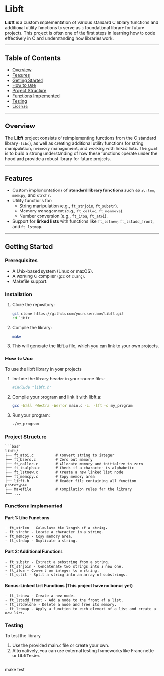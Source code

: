 # Libft

**Libft** is a custom implementation of various standard C library functions and additional utility functions to serve as a foundational library for future projects. This project is often one of the first steps in learning how to code effectively in C and understanding how libraries work.

---

## Table of Contents

- [Overview](#overview)
- [Features](#features)
- [Getting Started](#getting-started)
- [How to Use](#how-to-use)
- [Project Structure](#project-structure)
- [Functions Implemented](#functions-implemented)
- [Testing](#testing)
- [License](#license)

---

## Overview

The **Libft** project consists of reimplementing functions from the C standard library (`libc`), as well as creating additional utility functions for string manipulation, memory management, and working with linked lists. The goal is to build a strong understanding of how these functions operate under the hood and provide a robust library for future projects.

---

## Features

- Custom implementations of **standard library functions** such as `strlen`, `memcpy`, and `strchr`.
- Utility functions for:
  - String manipulation (e.g., `ft_strjoin`, `ft_substr`).
  - Memory management (e.g., `ft_calloc`, `ft_memmove`).
  - Number conversion (e.g., `ft_itoa`, `ft_atoi`).
- Support for **linked lists** with functions like `ft_lstnew`, `ft_lstadd_front`, and `ft_lstmap`.

---

## Getting Started

### Prerequisites

- A Unix-based system (Linux or macOS).
- A working C compiler (`gcc` or `clang`).
- Makefile support.

### Installation

1. Clone the repository:
	```bash
   git clone https://github.com/yourusername/libft.git
   cd libft

2. Compile the library:
	```bash
	make

3. This will generate the libft.a file, which you can link to your own projects.

### How to Use

To use the libft library in your projects:

1. Include the library header in your source files:
	```bash
	#include "libft.h"

2. Compile your program and link it with libft.a:
	```bash
	gcc -Wall -Wextra -Werror main.c -L. -lft -o my_program

3. Run your program:
	```bash
	./my_program

### Project Structure

	```bash
	libft/
	├── ft_atoi.c          # Convert string to integer
	├── ft_bzero.c         # Zero out memory
	├── ft_calloc.c        # Allocate memory and initialize to zero
	├── ft_isalpha.c       # Check if a character is alphabetic
	├── ft_lstnew.c        # Create a new linked list node
	├── ft_memcpy.c        # Copy memory area
	├── libft.h            # Header file containing all function prototypes
	├── Makefile           # Compilation rules for the library
	└── ...

### Functions Implemented
#### Part 1: Libc Functions

    - ft_strlen - Calculate the length of a string.
    - ft_strchr - Locate a character in a string.
    - ft_memcpy - Copy memory area.
    - ft_strdup - Duplicate a string.

#### Part 2: Additional Functions

    - ft_substr - Extract a substring from a string.
    - ft_strjoin - Concatenate two strings into a new one.
    - ft_itoa - Convert an integer to a string.
    - ft_split - Split a string into an array of substrings.

#### Bonus: Linked List Functions (This project have no bonus yet)

    - ft_lstnew - Create a new node.
    - ft_lstadd_front - Add a node to the front of a list.
    - ft_lstdelone - Delete a node and free its memory.
    - ft_lstmap - Apply a function to each element of a list and create a new list.

### Testing

To test the library:

1. Use the provided main.c file or create your own.
2. Alternatively, you can use external testing frameworks like Francinette or LibftTester.
	```bash
make test